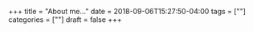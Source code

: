 +++
title = "About me..."
date = 2018-09-06T15:27:50-04:00
tags = [""]
categories = [""]
draft = false
+++

